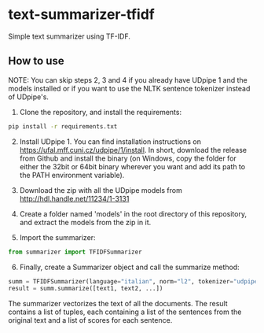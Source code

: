 # text-summarizer-tfidf
Simple text summarizer using TF-IDF.

## How to use
NOTE: You can skip steps 2, 3 and 4 if you already have UDpipe 1 and the models installed or if you want to use the NLTK sentence tokenizer instead of UDpipe's.

1. Clone the repository, and install the requirements:
```bash
pip install -r requirements.txt
```

2. Install UDpipe 1. You can find installation instructions on https://ufal.mff.cuni.cz/udpipe/1/install. In short, download the release from Github and install the binary (on Windows, copy the folder for either the 32bit or 64bit binary wherever you want and add its path to the PATH environment variable).

3. Download the zip with all the UDpipe models from http://hdl.handle.net/11234/1-3131

4. Create a folder named 'models' in the root directory of this repository, and extract the models from the zip in it.

5. Import the summarizer:
```python
from summarizer import TFIDFSummarizer
```

6. Finally, create a Summarizer object and call the summarize method:
```python
summ = TFIDFSummarizer(language="italian", norm="l2", tokenizer="udpipe")
result = summ.summarize([text1, text2, ...])
```

The summarizer vectorizes the text of all the documents. The result contains a list of tuples, each containing a list of the sentences from the original text and a list of scores for each sentence.